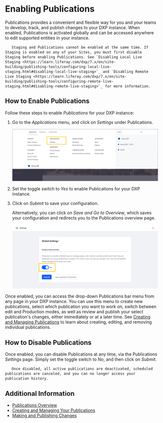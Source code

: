 # Enabling Publications

Publications provides a convenient and flexible way for you and your teams to develop, track, and publish changes to your DXP instance. When enabled, Publications is activated globally and can be accessed anywhere to edit supported entities in your instance.

```important::
   Staging and Publications cannot be enabled at the same time. If Staging is enabled on any of your Sites, you must first disable Staging before enabling Publications. See `Disabling Local Live Staging <https://learn.liferay.com/dxp/7.x/en/site-building/publishing-tools/configuring-local-live-staging.html#disabling-local-live-staging>`_ and `Disabling Remote Live Staging <https://learn.liferay.com/dxp/7.x/en/site-building/publishing-tools/configuring-remote-live-staging.html#disabling-remote-live-staging>`_ for more information.
```

## How to Enable Publications

Follow these steps to enable *Publications* for your DXP instance:

1. Go to the *Applications* menu, and click on *Settings* under Publications.

    ![In the Applications menu, click on Settings under Publications.](./enabling-publications/images/01.png)

1. Set the toggle switch to *Yes* to enable Publications for your DXP instance.

1. Click on *Submit* to save your configuration.

    Alternatively, you can click on *Save and Go to Overview*, which saves your configuration and redirects you to the Publications overview page.

    ![Set the Toggle to Yes, and click on Submit or Save and Go to Overview.](./enabling-publications/images/02.png)

Once enabled, you can access the drop-down Publications bar menu from any page in your DXP instance. You can use this menu to create new publications, select which publication you want to work on, switch between edit and Production modes, as well as review and publish your select publication's changes, either immediately or at a later time. See [Creating and Managing Publications](./creating-and-managing-publications.md) to learn about creating, editing, and removing individual publications.

## How to Disable Publications

Once enabled, you can disable Publications at any time, via the Publications *Settings* page. Simply set the toggle switch to *No*, and then click on *Submit*.

```important::
   Once disabled, all active publications are deactivated, scheduled publications are canceled, and you can no longer access your publication history.
```

## Additional Information

* [Publications Overview](./publications-overview.md)
* [Creating and Managing Your Publications](./creating-and-managing-your-publications.md)
* [Making and Publishing Changes](./making-and-publishing-changes.md)
